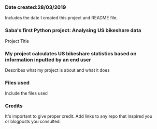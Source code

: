 ### Date created:**28/03/2019**
Includes the date I created this project and README file.

### Saba's first Python project: **Analysing US bikeshare data**
Project Title

### My project calculates US bikeshare statistics based on information inputted by an end user
Describes what my project is about and what it does

### Files used
Include the files used

### Credits
It's important to give proper credit. Add links to any repo that inspired you or blogposts you consulted.
